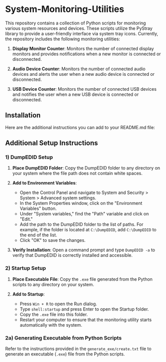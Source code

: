 # System-Monitoring-Utilities

This repository contains a collection of Python scripts for monitoring various system resources and devices. These scripts utilize the PyStray library to provide a user-friendly interface via system tray icons. Currently, the repository includes the following monitoring utilities:

1. **Display Monitor Counter**: Monitors the number of connected display monitors and provides notifications when a new monitor is connected or disconnected.

2. **Audio Device Counter**: Monitors the number of connected audio devices and alerts the user when a new audio device is connected or disconnected.

3. **USB Device Counter**: Monitors the number of connected USB devices and notifies the user when a new USB device is connected or disconnected.

## Installation

Here are the additional instructions you can add to your README.md file:

## Additional Setup Instructions

### 1) DumpEDID Setup

1. **Place DumpEDID Folder**: Copy the DumpEDID folder to any directory on your system where the file path does not contain white spaces.

2. **Add to Environment Variables**:
   - Open the Control Panel and navigate to System and Security > System > Advanced system settings.
   - In the System Properties window, click on the "Environment Variables" button.
   - Under "System variables," find the "Path" variable and click on "Edit."
   - Add the path to the DumpEDID folder to the list of paths. For example, if the folder is located at `C:\DumpEDID`, add `C:\DumpEDID` to the end of the list.
   - Click "OK" to save the changes.

3. **Verify Installation**: Open a command prompt and type `DumpEDID -a` to verify that DumpEDID is correctly installed and accessible.

### 2) Startup Setup

1. **Place Executable File**: Copy the `.exe` file generated from the Python scripts to any directory on your system.

2. **Add to Startup**:
   - Press `Win + R` to open the Run dialog.
   - Type `shell:startup` and press Enter to open the Startup folder.
   - Copy the `.exe` file into this folder.
   - Restart your computer to ensure that the monitoring utility starts automatically with the system.

### 2a) Generating Executable from Python Scripts

Refer to the instructions provided in the `generate_exe/create.txt` file to generate an executable (`.exe`) file from the Python scripts.


